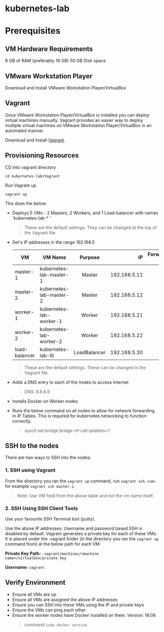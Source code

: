 # kubernetes-lab

# Prerequisites

## VM Hardware Requirements

8 GB of RAM (preferably 16 GB)
50 GB Disk space

## VMware Workstation Player

Download and Install VMware Workstation Player/VirtualBox

## Vagrant

Once VMware Workstation Player/VirtualBox is installed you can deploy virtual machines manually.
Vagrant provides an easier way to deploy multiple virtual machines on VMware Workstation Player/VirtualBox in an automated manner.

Download and Install [Vagrant](https://www.vagrantup.com/).

## Provisioning Resources

CD into vagrant directory

`cd kubernetes-lab/Vagrant`

Run Vagrant up

`vagrant up`


This does the below:

- Deploys 5 VMs - 2 Masters, 2 Workers, and 1 Load-balancer with names 'kubernetes-lab-* '
    > These are the default settings. They can be changed at the top of the Vagrant file.

- Set's IP addresses in the range 192.168.5

    | VM            |  VM Name                | Purpose       | IP           | Forwarded Port   |
    | ------------  | ----------------------- |:-------------:| ------------:| ----------------:|
    | master-1      | kubernetes-lab-master-1 | Master        | 192.168.5.11 |     2711         |
    | master-2      | kubernetes-lab-master-2 | Master        | 192.168.5.12 |     2712         |
    | worker-1      | kubernetes-lab-worker-1 | Worker        | 192.168.5.21 |     2721         |
    | worker-2      | kubernetes-lab-worker-2 | Worker        | 192.168.5.22 |     2722         |
    | load-balancer | kubernetes-lab-lb       | LoadBalancer  | 192.168.5.30 |     2730         |

    > These are the default settings. These can be changed in the Vagrant file.

- Adds a DNS entry to each of the nodes to access internet
    > DNS: 8.8.8.8

- Installs Docker on Worker nodes
- Runs the below command on all nodes to allow for network forwarding in IP Tables.
  This is required for kubernetes networking to function correctly.
    > sysctl net.bridge.bridge-nf-call-iptables=1

## SSH to the nodes

There are two ways to SSH into the nodes:

### 1. SSH using Vagrant

  From the directory you ran the `vagrant up` command, run `vagrant ssh <vm>` for example `vagrant ssh master-1`.
  > Note: Use VM field from the above table and not the vm name itself.

### 2. SSH Using SSH Client Tools

Use your favourite SSH Terminal tool (putty).

Use the above IP addresses. Username and password based SSH is disabled by default.
Vagrant generates a private key for each of these VMs. It is placed under the .vagrant folder (in the directory you ran the `vagrant up` command from) at the below path for each VM:

**Private Key Path:** `.vagrant/machines/<machine name>/virtualbox/private_key`

**Username:** `vagrant`


## Verify Environment

- Ensure all VMs are up
- Ensure all VMs are assigned the above IP addresses
- Ensure you can SSH into these VMs using the IP and private keys
- Ensure the VMs can ping each other
- Ensure the worker nodes have Docker installed on them. Version: 18.06
  > command `sudo docker version`